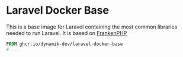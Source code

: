 # Laravel Docker Base
This is a base image for Laravel containing the most common libraries needed to run Laravel. It is based on [FrankenPHP](https://frankenphp.dev/)

```Dockerfile
FROM ghcr.io/dynamik-dev/laravel-docker-base
# ...
```